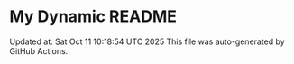 # My Dynamic README
Updated at: Sat Oct 11 10:18:54 UTC 2025
This file was auto-generated by GitHub Actions.
